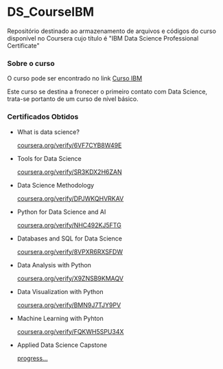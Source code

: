 <h1>DS_CourseIBM</h1>
Repositório destinado ao armazenamento de arquivos e códigos do curso disponível no Coursera cujo título é "IBM Data Science Professional Certificate"

<h3>Sobre o curso</h3>
<p>O curso pode ser encontrado no link <a href="https://www.coursera.org/professional-certificates/ibm-data-science">Curso IBM</a></p>
<p>Este curso se destina a fronecer o primeiro contato com Data Science, trata-se portanto de um curso de nível básico.</p>

<h3>Certificados Obtidos</h3>

<ul>
    <li>
        <p>What is data science?</p>
        <p><a href="https://www.coursera.org/verify/6VF7CYB8W49E">coursera.org/verify/6VF7CYB8W49E</a></p>
    </li>
    <li>
        <p>Tools for Data Science</p>
        <p><a href="https://www.coursera.org/verify/SR3KDX2H6ZAN">coursera.org/verify/SR3KDX2H6ZAN</a></p>
    </li>
    <li>
        <p>Data Science Methodology</p>
        <p><a href="https://www.coursera.org/verify/DPJWKQHVRKAV">coursera.org/verify/DPJWKQHVRKAV</a></p>
    </li>
    <li>
        <p>Python for Data Science and AI</p>
        <p><a href="https://www.coursera.org/verify/NHC492KJ5FTG">coursera.org/verify/NHC492KJ5FTG</a></p>
    </li>
    <li>
        <p>Databases and SQL for Data Science</p>
        <p><a href="https://www.coursera.org/verify/8VPXR6RXSFDW">coursera.org/verify/8VPXR6RXSFDW</a></p>
    </li>
    <li>
        <p>Data Analysis with Python</p>
        <p><a href="https://www.coursera.org/verify/X9ZNSB9KMAQV">coursera.org/verify/X9ZNSB9KMAQV</a></p>
    </li>
    <li>
        <p>Data Visualization with Python</p>
        <p><a href="https://www.coursera.org/verify/BMN9J7TJY9PV">coursera.org/verify/BMN9J7TJY9PV</a></p>
    </li>
    <li>
        <p>Machine Learning with Pyhton</p>
        <p><a href="https://www.coursera.org/verify/FQKWH5SPU34X">coursera.org/verify/FQKWH5SPU34X</a></p>
    </li>
    <li>
        <p>Applied Data Science Capstone</p>
        <p><a href="#">progress...</a></p>
    </li>
</ul>
